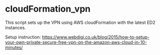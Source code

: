 # cloudFormation_vpn

This script sets up the VPN using AWS cloudFormation with the latest ED2 instances.

Setup instruction: https://www.webdigi.co.uk/blog/2015/how-to-setup-your-own-private-secure-free-vpn-on-the-amazon-aws-cloud-in-10-minutes/
